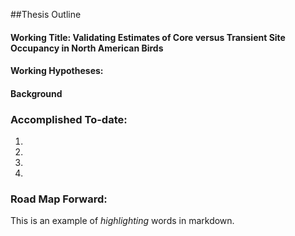 ##Thesis Outline

#### Working Title: Validating Estimates of Core versus Transient Site Occupancy in North American Birds

#### Working Hypotheses: 

#### Background  

### Accomplished To-date: 
1. 
2. 
3. 
4. 

### Road Map Forward: 



This is an example of *highlighting* words in markdown.
